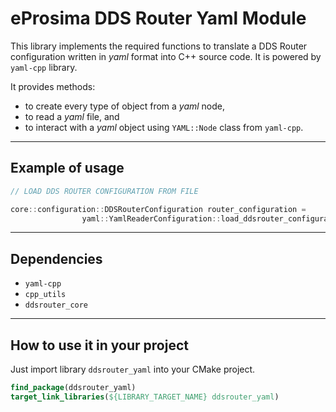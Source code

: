 # eProsima DDS Router Yaml Module

This library implements the required functions to translate a DDS Router configuration written in *yaml*
format into C++ source code.
It is powered by `yaml-cpp` library.

It provides methods:

- to create every type of object from a *yaml* node,
- to read a *yaml* file, and
- to interact with a *yaml* object using `YAML::Node` class from `yaml-cpp`.

---

## Example of usage

```cpp
// LOAD DDS ROUTER CONFIGURATION FROM FILE

core::configuration::DDSRouterConfiguration router_configuration =
                yaml::YamlReaderConfiguration::load_ddsrouter_configuration_from_file("configuration.yaml");
```

---

## Dependencies

* `yaml-cpp`
* `cpp_utils`
* `ddsrouter_core`


---

## How to use it in your project

Just import library `ddsrouter_yaml` into your CMake project.

```cmake
find_package(ddsrouter_yaml)
target_link_libraries(${LIBRARY_TARGET_NAME} ddsrouter_yaml)
```
